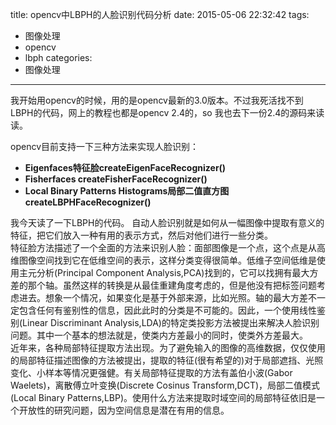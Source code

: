 title: opencv中LBPH的人脸识别代码分析
date: 2015-05-06 22:32:42
tags:
- 图像处理
- opencv
- lbph
categories:
- 图像处理
---
我开始用opencv的时候，用的是opencv最新的3.0版本。不过我死活找不到LBPH的代码，网上的教程也都是opencv 2.4的，so  我也去下一份2.4的源码来读读。
<!-- more -->
opencv目前支持一下三种方法来实现人脸识别：
+ **Eigenfaces特征脸createEigenFaceRecognizer()**
+ **Fisherfaces createFisherFaceRecognizer()**
+ **Local Binary Patterns Histograms局部二值直方图 createLBPHFaceRecognizer()**

我今天读了一下LBPH的代码。
自动人脸识别就是如何从一幅图像中提取有意义的特征，把它们放入一种有用的表示方式，然后对他们进行一些分类。<br>特征脸方法描述了一个全面的方法来识别人脸：面部图像是一个点，这个点是从高维图像空间找到它在低维空间的表示，这样分类变得很简单。低维子空间低维是使用主元分析(Principal Component Analysis,PCA)找到的，它可以找拥有最大方差的那个轴。虽然这样的转换是从最佳重建角度考虑的，但是他没有把标签问题考虑进去。想象一个情况，如果变化是基于外部来源，比如光照。轴的最大方差不一定包含任何有鉴别性的信息，因此此时的分类是不可能的。因此，一个使用线性鉴别(Linear Discriminant Analysis,LDA)的特定类投影方法被提出来解决人脸识别问题。其中一个基本的想法就是，使类内方差最小的同时，使类外方差最大。<br>近年来，各种局部特征提取方法出现。为了避免输入的图像的高维数据，仅仅使用的局部特征描述图像的方法被提出，提取的特征(很有希望的)对于局部遮挡、光照变化、小样本等情况更强健。有关局部特征提取的方法有盖伯小波(Gabor Waelets)，离散傅立叶变换(Discrete Cosinus Transform,DCT)，局部二值模式(Local Binary Patterns,LBP)。使用什么方法来提取时域空间的局部特征依旧是一个开放性的研究问题，因为空间信息是潜在有用的信息。
